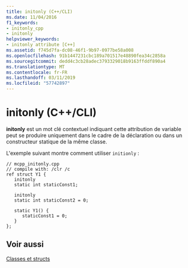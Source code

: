 ```yaml
---
title: initonly (C++/CLI)
ms.date: 11/04/2016
f1_keywords:
- initonly_cpp
- initonly
helpviewer_keywords:
- initonly attribute [C++]
ms.assetid: f745d7fa-dc08-46f1-9b97-0977be58a008
ms.openlocfilehash: 91b1447231cbc189a701517e48890fea34c2858a
ms.sourcegitcommit: dedd4c3cb28adec3793329018b9163ffddf890a4
ms.translationtype: MT
ms.contentlocale: fr-FR
ms.lasthandoff: 03/11/2019
ms.locfileid: "57742897"
---
```

# <a name="initonly-ccli"></a>initonly (C++/CLI)

**initonly** est un mot clé contextuel indiquant cette attribution de variable peut se produire uniquement dans le cadre de la déclaration ou dans un constructeur statique de la même classe.

L'exemple suivant montre comment utiliser `initionly` :

```
// mcpp_initonly.cpp
// compile with: /clr /c
ref struct Y1 {
   initonly
   static int staticConst1;

   initonly
   static int staticConst2 = 0;

   static Y1() {
      staticConst1 = 0;
   }
};
```

## <a name="see-also"></a>Voir aussi

[Classes et structs](../windows/classes-and-structs-cpp-component-extensions.md)
